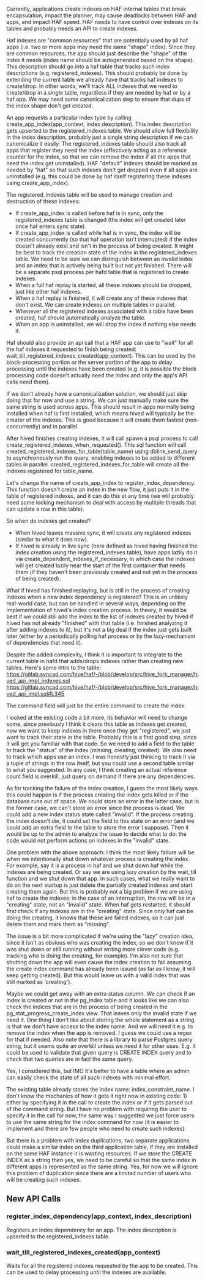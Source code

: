 Currently, applications create indexes on HAF internal tables that break encapsulation, impact the planner, may cause deadlocks between HAF and apps, and impact HAF speed. HAF needs to have control over indexes on its tables and probably needs an API to create indexes.

Haf indexes are "common resources" that are potentially used by all haf apps (i.e. two or more apps may need the same "shape" index). Since they are common resources, the app should just describe the "shape" of the index it needs (index name should be autogenerated based on the shape). This description should go into a haf table that tracks such index descriptions (e.g. registered_indexes). This should probably be done by extending the current table we already have that tracks haf indexes to create/drop. In other words, we'll track ALL indexes that we need to create/drop in a single table, regardless if they are needed by haf or by a haf app. We may need some canonicalization step to ensure that dups of the index shape don't get created.

An app requests a particular index type by calling create_app_index(app_context, index description). This index description gets upserted to the registered_indexes table. We should allow full flexibility in the index description, probably just a single string description if we can canonicalize it easily. The registered_indexes table should also track all apps that register they need the index (effectively acting as a reference counter for the index, so that we can remove the index if all the apps that need the index get uninstalled). HAF "default" indexes should be marked as needed by "haf" so that such indexes don't get dropped even if all apps are uninstalled (e.g. this could be done by haf itself registering these indexes using create_app_index).

The registered_indexes table will be used to manage creation and destruction of these indexes:

- If create_app_index is called before haf is in sync, only the registered_indexes table is changed (the index will get created later once haf enters sync state).
- If create_app_index is called while haf is in sync, the index will be created concurrently (so that haf operation isn't interrupted) if the index doesn't already exist and isn't in the process of being created. It might be best to track the creation state of the index in the registered_indexes table. We need to be sure we can distinguish between an invalid index and an index that is actively being built but not yet finished. There will be a separate psql process per hafd table that is registered to create indexes.
- When a full haf replay is started, all these indexes should be dropped, just like other haf indexes.
- When a haf replay is finished, it will create any of these indexes that don't exist. We can create indexes on multiple tables in parallel.
- Whenever all the registered indexes associated with a table have been created, haf should automatically analyze the table.
- When an app is uninstalled, we will drop the index if nothing else needs it.

Haf should also provide an api call that a HAF app can use to "wait" for all the haf indexes it requested to finish being created: wait_till_registered_indexes_created(app_context). This can be used by the block-processing portion or the server portion of the app to delay processing until the indexes have been created (e.g. it is possible the block processing code doesn't actually need the index and only the app's API calls need them).

If we don't already have a canonicalization solution, we should just skip doing that for now and use a string. We can just manually make sure the same string is used across apps. This should result in apps normally being installed when haf is first installed, which means hived will typically be the creator of the indexes. This is good because it will create them fastest (non-concurrently) and in parallel.

After hived finishes creating indexes, it will call spawn a psql process to call create_registered_indexes_when_requested(). This sql function will call created_registered_indexes_for_table(table_name) using dblink_send_query to asynchronously run the query,  enabling indexes to be added to different tables in parallel. created_registered_indexes_for_table will create all the indexes registered for table_name.


Let's change the name of create_app_index to register_index_dependency. This function doesn't create an index in the new flow, it just puts it in the table of registered indexes, and it can do this at any time (we will probably need some locking mechanism to deal with access by multiple threads that can update a row in this table).

So when do indexes get created?

- When hived leaves massive sync, it will create any registered indexes (similar to what it does now).
- If hived is already in live sync (here defined as hived having finished the index creation using the registered_indexes table), have apps lazily do it via create_dependent_indexes_if_necessary, in which case the indexes will get created lazily near the start of the first container that needs them (if they haven't been previously created and not yet in the process of being created).

What if hived has finished replaying, but is still in the process of creating indexes when a new index dependency is registered? This is an unlikely real-world case, but can be handled in several ways, depending on the implementation of hived's index creation process. In theory, it would be best if we could still add the index to the list of indexes created by hived if hived has not already "finished" with that table (i.e. finished analyzing it after adding indexes to it), but it's not a big deal if the index just gets built later (either by a periodically polling haf process or by the lazy-mechanism of dependencies that need it).

Despite the added complexity, I think it is important to integrate to the current table in hafd that adds/drops indexes rather than creating new tables. Here's some intro to the table:
https://gitlab.syncad.com/hive/haf/-/blob/develop/src/hive_fork_manager/hived_api_impl_indexes.sql
https://gitlab.syncad.com/hive/haf/-/blob/develop/src/hive_fork_manager/hived_api_impl.sql#L345

The command field will just be the entire command to create the index.

I looked at the existing code a bit more, its behavior will need to change some, since previously I think it clears this table as indexes get created, now we want to keep indexes in there once they get "registered", we just want to track their state in the table. Probably this is a first good step, since it will get you familiar with that code. So we need to add a field to the table to track the "status" of the index (missing, creating, created). We also need to track which apps use an index. I was honestly just thinking to track it via a tuple of strings in the row itself, but you could use a second table similar to what you suggested. In any case, I think creating an actual reference count field is overkill, just query on demand if there are any dependencies.

As for tracking the failure of the index creation, I guess the most likely ways this could happen is if the process creating the index gets killed or if the database runs out of space. We could store an error in the latter case, but in the former case, we can't store an error since the process is dead. We could add a new index status state called "invalid". If the process creating the index doesn't die, it could set the field to this state on an error (and we could add an extra field to the table to store the error I suppose). Then it would be up to the admin to analyze the issue to decide what to do: the code would not perform actions on indexes in the "invalid" state.

One problem with the above approach: I think the most likely failure will be when we intentionally shut down whatever process is creating the index. For example, say it is a process in haf and we shut down haf while the indexes are being created. Or say we are using lazy creation by the wait_till function and we shut down that app. In such cases, what we really want to do on the next startup is just delete the partially created indexes and start creating them again. But this is probably not a big problem if we are using haf to create the indexes: in the case of an interruption, the row will be in a "creating" state, not an "invalid" state. When haf gets restarted, it should first check if any indexes are in the "creating" state. Since only haf can be doing the creating, it knows that these are failed indexes, so it can just delete them and mark them as "missing".

The issue is a bit more complicated if we're using the "lazy" creation idea, since it isn't as obvious who was creating the index, so we don't know if it was shut down or still running without writing more clever code (e.g. tracking who is doing the creating, for example). I'm also not sure that shutting down the app will even cause the index creation to fail assuming the create index command has already been issued (as far as I know, it will keep getting created). But this would leave us with a valid index that was still marked as 'creating').

Maybe we could get away with an extra status column. We can check if an index is created or not in the pg_index table and it looks like we can also check the indices that are in the process of being created in the pg_stat_progress_create_index view. That leaves only the invalid state if we need it. One thing I don't like about storing the whole statement as a string is that we don't have access to the index name. And we will need it e.g. to remove the index when the app is removed. I guess we could use a regex for that if needed. Also note that there is a library to parse Postgres query string, but it seems quite an overkill unless we need it for other uses. E.g. it could be used to validate that given query is CREATE INDEX query and to check that two queries are in fact the same query.

Yes, I considered this, but IMO it's better to have a table where an admin can easily check the state of all such indexes with minimal effort.

The existing table already stores the index name: index_constraint_name. I don't know the mechanics of how it gets it right now in existing code: 1) either by specifying it in the call to create the index or if it gets parsed out of the command string. But I have no problem with requiring the user to specify it in the call for now, the same way I suggested we just force users to use the same string for the index command for now (it is easier to implement and there are few people who need to create such indexes).

But there is a problem with index duplications, two separate applications could make a similar index on the third application table, if they are installed on the same HAF instance it is wasting resources. If we store the CREATE INDEX as a string then yes, we need to be careful so that the same index in different apps is represented as the same string. Yes, for now we will ignore this problem of duplication since there are a limited number of users who will be creating such indexes.

## New API Calls

### register_index_dependency(app_context, index_description)
Registers an index dependency for an app. The index description is upserted to the registered_indexes table.

### wait_till_registered_indexes_created(app_context)
Waits for all the registered indexes requested by the app to be created. This can be used to delay processing until the indexes are available.